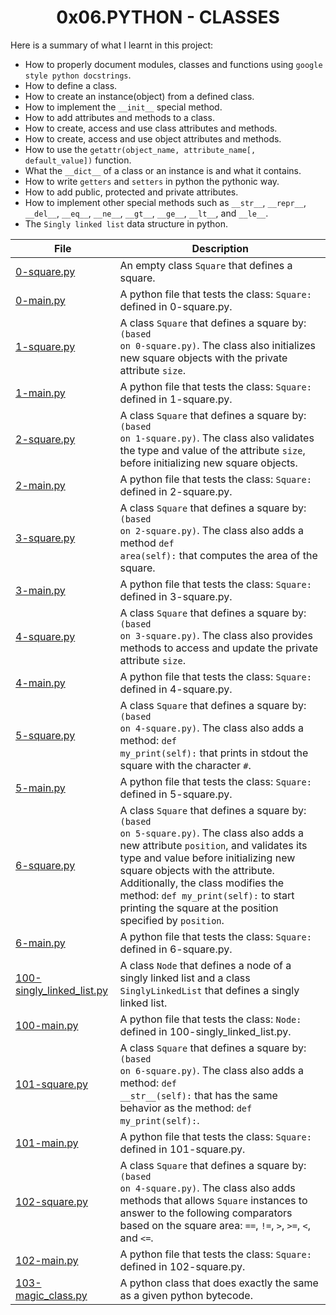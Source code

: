<h1 align="center">0x06.PYTHON - CLASSES</h1>

Here is a summary of what I learnt in this project: 
<ul>
<li>How to properly document modules, classes and functions using <code>google style python docstrings</code>.</li>
<li>How to define a class.</li>
<li>How to create an instance(object) from a defined class.</li>
<li>How to implement the <code>&#95;&#95;init&#95;&#95;</code> special method.</li>
<li>How to add attributes and methods to a class.</li>
<li>How to create, access and use class attributes and methods.</li>
<li>How to create, access and use object attributes and methods.</li>
<li>How to use the <code>getattr(object_name, attribute_name[, default_value])</code> function.</li>
<li>What the <code>&#95;&#95;dict&#95;&#95;</code> of a class or an instance is and what it contains.</li>
<li>How to write <code>getters</code> and <code>setters</code> in python the pythonic way.</li>
<li>How to add public, protected and private attributes.</li>
<li>How to implement other special methods such as <code>&#95;&#95;str&#95;&#95;</code>, <code>&#95;&#95;repr&#95;&#95;</code>, <code>&#95;&#95;del&#95;&#95;</code>, <code>&#95;&#95;eq&#95;&#95;</code>, <code>&#95;&#95;ne&#95;&#95;</code>, <code>&#95;&#95;gt&#95;&#95;</code>, <code>&#95;&#95;ge&#95;&#95;</code>, <code>&#95;&#95;lt&#95;&#95;</code>, and <code>&#95;&#95;le&#95;&#95;</code>.</li>
<li>The <code>Singly linked list</code> data structure in python.</li>
</ul>
 
|File|Description|
|--|--|
|[0-square.py](https://github.com/GM-Samuelstein/alx-higher_level_programming/blob/master/0x06-python-classes/0-square.py)|An  empty class <code>Square</code> that defines a square.|
|[0-main.py](https://github.com/GM-Samuelstein/alx-higher_level_programming/blob/master/0x06-python-classes/0-main.py)|A python file that tests the class: <code>Square:</code> defined in 0-square.py.|
|[1-square.py](https://github.com/GM-Samuelstein/alx-higher_level_programming/blob/master/0x06-python-classes/1-square.py)|A class <code>Square</code> that defines a square by: <code>(based on 0-square.py)</code>. The class also initializes new square objects with the private attribute <code>size</code>.|
|[1-main.py](https://github.com/GM-Samuelstein/alx-higher_level_programming/blob/master/0x06-python-classes/1-main.py)|A python file that tests the class: <code>Square:</code> defined in 1-square.py.|
|[2-square.py](https://github.com/GM-Samuelstein/alx-higher_level_programming/blob/master/0x06-python-classes/2-square.py)|A class <code>Square</code> that defines a square by: <code>(based on 1-square.py)</code>. The class also validates the type and value of the attribute <code>size</code>, before initializing new square objects.|
|[2-main.py](https://github.com/GM-Samuelstein/alx-higher_level_programming/blob/master/0x06-python-classes/2-main.py)|A python file that tests the class: <code>Square:</code> defined in 2-square.py.|
|[3-square.py](https://github.com/GM-Samuelstein/alx-higher_level_programming/blob/master/0x06-python-classes/3-square.py)|A class <code>Square</code> that defines a square by: <code>(based on 2-square.py)</code>. The class also adds a method <code>def area(self):</code> that computes the area of the square.|
|[3-main.py](https://github.com/GM-Samuelstein/alx-higher_level_programming/blob/master/0x06-python-classes/3-main.py)|A python file that tests the class: <code>Square:</code> defined in 3-square.py.|
|[4-square.py](https://github.com/GM-Samuelstein/alx-higher_level_programming/blob/master/0x06-python-classes/4-square.py)|A class <code>Square</code> that defines a square by: <code>(based on 3-square.py)</code>. The class also provides methods to access and update the private attribute <code>size</code>.|
|[4-main.py](https://github.com/GM-Samuelstein/alx-higher_level_programming/blob/master/0x06-python-classes/4-main.py)|A python file that tests the class: <code>Square:</code> defined in 4-square.py.|
|[5-square.py](https://github.com/GM-Samuelstein/alx-higher_level_programming/blob/master/0x06-python-classes/5-square.py)|A class <code>Square</code> that defines a square by: <code>(based on 4-square.py)</code>. The class also adds a method: <code>def my_print(self):</code> that prints in stdout the square with the character <code>#</code>.|
|[5-main.py](https://github.com/GM-Samuelstein/alx-higher_level_programming/blob/master/0x06-python-classes/5-main.py)|A python file that tests the class: <code>Square:</code> defined in 5-square.py.|
|[6-square.py](https://github.com/GM-Samuelstein/alx-higher_level_programming/blob/master/0x06-python-classes/6-square.py)|A class <code>Square</code> that defines a square by: <code>(based on 5-square.py)</code>. The class also adds a new attribute `position`, and validates its type and value before initializing new square objects with the attribute. Additionally, the class modifies the method: <code>def my_print(self):</code> to start printing the square at the position specified by <code>position</code>.|
|[6-main.py](https://github.com/GM-Samuelstein/alx-higher_level_programming/blob/master/0x06-python-classes/6-main.py)|A python file that tests the class: <code>Square:</code> defined in 6-square.py.|
|[100-singly_linked_list.py](https://github.com/GM-Samuelstein/alx-higher_level_programming/blob/master/0x06-python-classes/100-singly_linked_list.py)|A class <code>Node</code> that defines a node of a singly linked list and a class <code>SinglyLinkedList</code> that defines a singly linked list.|
|[100-main.py](https://github.com/GM-Samuelstein/alx-higher_level_programming/blob/master/0x06-python-classes/100-main.py)|A python file that tests the class: <code>Node:</code> defined in 100-singly_linked_list.py.|
|[101-square.py](https://github.com/GM-Samuelstein/alx-higher_level_programming/blob/master/0x06-python-classes/101-square.py)|A class <code>Square</code> that defines a square by: <code>(based on 6-square.py)</code>. The class also adds a method: <code>def &#95;&#95;str&#95;&#95;(self):</code> that has the same behavior as the method: <code>def my_print(self):</code>.|
|[101-main.py](https://github.com/GM-Samuelstein/alx-higher_level_programming/blob/master/0x06-python-classes/101-main.py)|A python file that tests the class: <code>Square:</code> defined in 101-square.py.|
|[102-square.py](https://github.com/GM-Samuelstein/alx-higher_level_programming/blob/master/0x06-python-classes/102-square.py)|A class <code>Square</code> that defines a square by: <code>(based on 4-square.py)</code>. The class also adds methods that allows <code>Square</code> instances to answer to the following comparators based on the square area: <code>==</code>, <code>!=</code>, <code>></code>, <code>>=</code>, <code><</code>, and <code><=</code>.|
|[102-main.py](https://github.com/GM-Samuelstein/alx-higher_level_programming/blob/master/0x06-python-classes/102-main.py)|A python file that tests the class: <code>Square:</code> defined in 102-square.py.|
|[103-magic_class.py](https://github.com/GM-Samuelstein/alx-higher_level_programming/blob/master/0x06-python-classes/103-magic_class.py)|A python class that does exactly the same as a given python bytecode.|
